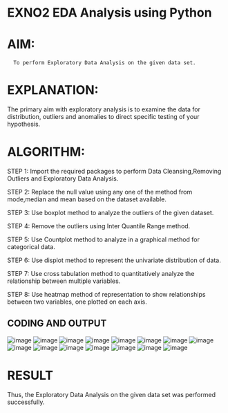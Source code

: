 # EXNO2 EDA Analysis using Python

# AIM:
      To perform Exploratory Data Analysis on the given data set.
      
# EXPLANATION:
  The primary aim with exploratory analysis is to examine the data for distribution, outliers and anomalies to direct specific testing of your hypothesis.
  
# ALGORITHM:
STEP 1: Import the required packages to perform Data Cleansing,Removing Outliers and Exploratory Data Analysis.

STEP 2: Replace the null value using any one of the method from mode,median and mean based on the dataset available.

STEP 3: Use boxplot method to analyze the outliers of the given dataset.

STEP 4: Remove the outliers using Inter Quantile Range method.

STEP 5: Use Countplot method to analyze in a graphical method for categorical data.

STEP 6: Use displot method to represent the univariate distribution of data.

STEP 7: Use cross tabulation method to quantitatively analyze the relationship between multiple variables.

STEP 8: Use heatmap method of representation to show relationships between two variables, one plotted on each axis.

## CODING AND OUTPUT
![image](https://github.com/DEEPAK2200233/EXNO2DS/assets/118707676/47c939c6-1c52-4d9b-8c76-72a680eb173c)
![image](https://github.com/DEEPAK2200233/EXNO2DS/assets/118707676/b01786ab-c0b6-4160-bfcc-1beb5bb315a2)
![image](https://github.com/DEEPAK2200233/EXNO2DS/assets/118707676/01415c72-6eae-4afd-9175-9243b45bd8f1)
![image](https://github.com/DEEPAK2200233/EXNO2DS/assets/118707676/6c7655bc-1391-4891-8fb1-e1f070f5fd2b)
![image](https://github.com/DEEPAK2200233/EXNO2DS/assets/118707676/009287c3-41b8-49b1-980e-0db752d526ee)
![image](https://github.com/DEEPAK2200233/EXNO2DS/assets/118707676/79d90133-7bb8-4887-b005-dc891993367c)
![image](https://github.com/DEEPAK2200233/EXNO2DS/assets/118707676/f60a8908-05e4-46f0-b8df-3f7cd658e928)
![image](https://github.com/DEEPAK2200233/EXNO2DS/assets/118707676/d225f102-8916-4dfd-b492-55f7a357bcc9)
![image](https://github.com/DEEPAK2200233/EXNO2DS/assets/118707676/f3b5bbb9-3d0a-4201-9e4a-a53bd4bc4431)
![image](https://github.com/DEEPAK2200233/EXNO2DS/assets/118707676/ca46a3fd-a190-4176-b608-0704a1fc1cd0)
![image](https://github.com/DEEPAK2200233/EXNO2DS/assets/118707676/76739d47-4864-4e4d-b84f-46c0e3eb3f36)
![image](https://github.com/DEEPAK2200233/EXNO2DS/assets/118707676/def60c48-a1cc-45ad-8e58-f3a333713c0d)
![image](https://github.com/DEEPAK2200233/EXNO2DS/assets/118707676/2d074763-b5af-48de-850a-980c759569cb)
![image](https://github.com/DEEPAK2200233/EXNO2DS/assets/118707676/809b9b73-3f1b-4c98-90ae-885dcb214098)
![image](https://github.com/DEEPAK2200233/EXNO2DS/assets/118707676/a864c6e3-6027-4d09-b2a2-b3a6f7e3ca37)

# RESULT
Thus, the Exploratory Data Analysis on the given data set was performed successfully.
